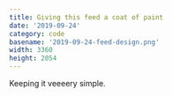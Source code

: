 ```yaml
---
title: Giving this feed a coat of paint
date: '2019-09-24'
category: code
basename: '2019-09-24-feed-design.png'
width: 3360
height: 2054
---
```


Keeping it veeeery simple.
